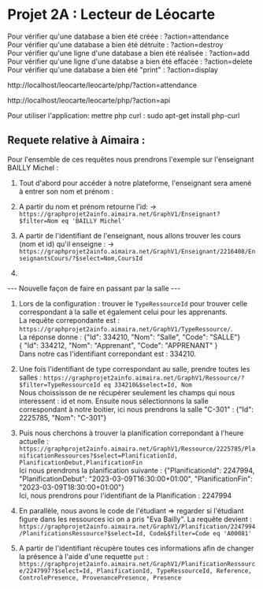 # Projet 2A : Lecteur de Léocarte

Pour vérifier qu'une database a bien été créée : ?action=attendance  
Pour vérifier qu'une database a bien été détruite : ?action=destroy  
Pour vérifier qu'une ligne d'une database a bien été réalisée : ?action=add  
Pour vérifier qu'une ligne d'une databse a bien été effacée : ?action=delete  
Pour vérifier qu'une database a bien été "print" : ?action=display  

http://localhost/leocarte/leocarte/php/?action=attendance

http://localhost/leocarte/leocarte/php/?action=api


Pour utiliser l'application: mettre php curl : sudo apt-get install php-curl

## Requete relative à Aimaira :
Pour l'ensemble de ces requêtes nous prendrons l'exemple sur l'enseignant BAILLY Michel :

1. Tout d'abord pour accéder à notre plateforme, l'enseignant sera amené à entrer son nom et prénom :

2. A partir du nom et prénom retourne l'id:
    -> ``` https://graphprojet2ainfo.aimaira.net/GraphV1/Enseignant?$filter=Nom eq 'BAILLY Michel' ```

3. A partir de l'identifiant de l'enseignant, nous allons trouver les cours (nom et id) qu'il enseigne :
    -> ``` https://graphprojet2ainfo.aimaira.net/GraphV1/Enseignant/2216408/EnseignantsCours/?$select=Nom,CoursId ```

4. 

--- Nouvelle façon de faire en passant par la salle ---
1. Lors de la configuration : trouver le `TypeRessourceId` pour trouver celle correspondant à la salle et également celui pour les apprenants.\
La requête correpondante est : `https://graphprojet2ainfo.aimaira.net/GraphV1/TypeRessource/`. \
La réponse donne : {"Id": 334210,
            "Nom": "Salle",
            "Code": "SALLE"}\
            {
            "Id": 334212,
            "Nom": "Apprenant",
            "Code": "APPRENANT"
        }\
Dans notre cas l'identifiant correpondant est : 334210.

2. Une fois l'identifiant de type correspondant au salle, prendre toutes les salles : `https://graphprojet2ainfo.aimaira.net/GraphV1/Ressource/?$filter=TypeRessourceId eq 334210&$select=Id, Nom`\
Nous choississon de ne récupérer seulement les champs qui nous interessent : id et nom.
Ensuite nous sélectionnons la salle correspondant à notre boitier, ici nous prendrons la salle "C-301" : {"Id": 2225785, "Nom": "C-301"}

3. Puis nous cherchons à trouver la planification correpondant à l'heure actuelle : `https://graphprojet2ainfo.aimaira.net/GraphV1/Ressource/2225785/PlanificationRessources?$select=PlanificationId, PlanificationDebut,PlanificationFin`\
Ici nous prendrons la planification suivante : {"PlanificationId": 2247994,
            "PlanificationDebut": "2023-03-09T16:30:00+01:00",
            "PlanificationFin": "2023-03-09T18:30:00+01:00"}\
Ici, nous prendrons pour l'identifiant de la Planification : 2247994

4. En parallèle, nous avons le code de l'étudiant => regarder si l'étudiant figure dans les ressources ici on a pris "Eva Bailly". La requête devient : `https://graphprojet2ainfo.aimaira.net/GraphV1/Planification/2247994/PlanificationsRessource?$select=Id, Code&$filter=Code eq 'A00081'`

5. A partir de l'identifiant récupère toutes ces informations afin de changer la présence à l'aide d'une requette `put` :
`https://graphprojet2ainfo.aimaira.net/GraphV1/PlanificationRessource/2247997?$select=Id, PlanificationId, TypeRessourceId, Reference, ControlePresence, ProvenancePresence, Presence`
